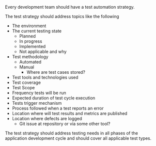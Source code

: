 Every development team should have a test automation strategy.

The test strategy should address topics like the following

- The environment
- The current testing state
  - Planned
  - In progress
  - Implemented
  - Not applicable and why
- Test methodology
  - Automated
  - Manual
    - Where are test cases stored?
- Test tools and technologies used
- Test coverage
- Test Scope
- Frequency tests will be run
- Expected duration of test cycle execution
- Tests trigger mechanism
- Process followed when a test reports an error
- Location where will test results and metrics are published
- Location where defects are logged
  - Git issue at repository or via some other tool?

The test strategy should address testing needs in all phases of the application development cycle and should cover all applicable test types.
